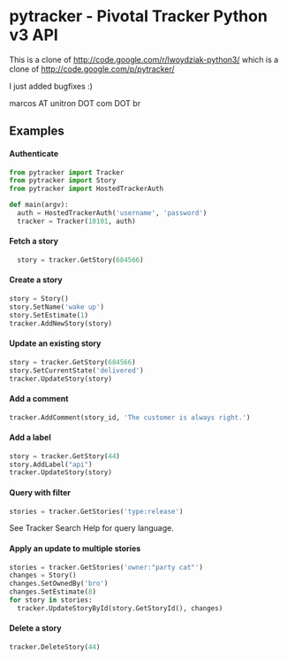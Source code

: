 pytracker - Pivotal Tracker Python v3 API
=========================================

This is a clone of http://code.google.com/r/lwoydziak-python3/
which is a clone of http://code.google.com/p/pytracker/

I just added bugfixes :)

marcos AT unitron DOT com DOT br

Examples
--------

#### Authenticate

```python
from pytracker import Tracker
from pytracker import Story
from pytracker import HostedTrackerAuth

def main(argv):
  auth = HostedTrackerAuth('username', 'password')
  tracker = Tracker(10101, auth)
```

#### Fetch a story

```python
  story = tracker.GetStory(684566)
```

#### Create a story

```python
story = Story()
story.SetName('wake up')
story.SetEstimate(1)
tracker.AddNewStory(story)
```
#### Update an existing story

```python
story = tracker.GetStory(684566)
story.SetCurrentState('delivered')
tracker.UpdateStory(story)
```
#### Add a comment

```python
tracker.AddComment(story_id, 'The customer is always right.')
```

#### Add a label

```python
story = tracker.GetStory(44)
story.AddLabel("api")
tracker.UpdateStory(story)
```

#### Query with filter

```python
stories = tracker.GetStories('type:release')
```

See Tracker Search Help for query language.
#### Apply an update to multiple stories

```python
stories = tracker.GetStories('owner:"party cat"')
changes = Story()
changes.SetOwnedBy('bro')
changes.SetEstimate(8)
for story in stories:
  tracker.UpdateStoryById(story.GetStoryId(), changes)
```

#### Delete a story

```python
tracker.DeleteStory(44)
```
